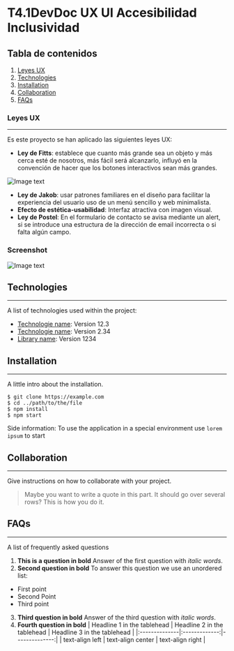 # T4.1DevDoc UX UI Accesibilidad Inclusividad 
## Tabla de contenidos
1. [Leyes UX](#general-info)
2. [Technologies](#technologies)
3. [Installation](#installation)
4. [Collaboration](#collaboration)
5. [FAQs](#faqs)

### Leyes UX 
***
Es este proyecto se han aplicado las siguientes leyes UX: 
* __Ley de Fitts__: establece que cuanto más grande sea un objeto y más cerca esté de nosotros, más fácil será alcanzarlo, influyó en la convención de hacer que los botones interactivos sean más grandes.

![Image text](https://miguelcorreadev.github.io/miguelcorrea/DOC/imagenes/Fitts.png)

* __Ley de Jakob__: usar patrones familiares en el diseño para facilitar la experiencia del usuario uso de un menú sencillo y web minimalista.
* __Efecto de estética-usabilidad__: Interfaz atractiva con imagen visual.
* __Ley de Postel__: En el formulario de contacto se avisa mediante un alert, si se introduce una estructura de la dirección de email incorrecta o si falta algún campo.
### Screenshot
![Image text](https://miguelcorreadev.github.io/miguelcorrea/images/DAM.jpg)
## Technologies
***
A list of technologies used within the project:
* [Technologie name](https://example.com): Version 12.3 
* [Technologie name](https://example.com): Version 2.34
* [Library name](https://example.com): Version 1234
## Installation
***
A little intro about the installation. 
```
$ git clone https://example.com
$ cd ../path/to/the/file
$ npm install
$ npm start
```
Side information: To use the application in a special environment use ```lorem ipsum``` to start
## Collaboration
***
Give instructions on how to collaborate with your project.
> Maybe you want to write a quote in this part. 
> It should go over several rows?
> This is how you do it.
## FAQs
***
A list of frequently asked questions
1. **This is a question in bold**
Answer of the first question with _italic words_. 
2. __Second question in bold__ 
To answer this question we use an unordered list:
* First point
* Second Point
* Third point
3. **Third question in bold**
Answer of the third question with *italic words*.
4. **Fourth question in bold**
| Headline 1 in the tablehead | Headline 2 in the tablehead | Headline 3 in the tablehead |
|:--------------|:-------------:|--------------:|
| text-align left | text-align center | text-align right |